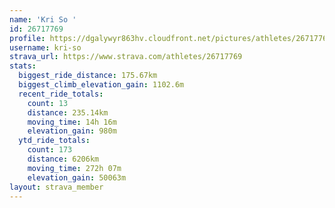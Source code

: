 ```yaml
---
name: 'Kri So '
id: 26717769
profile: https://dgalywyr863hv.cloudfront.net/pictures/athletes/26717769/7761026/14/large.jpg
username: kri-so
strava_url: https://www.strava.com/athletes/26717769
stats:
  biggest_ride_distance: 175.67km
  biggest_climb_elevation_gain: 1102.6m
  recent_ride_totals:
    count: 13
    distance: 235.14km
    moving_time: 14h 16m
    elevation_gain: 980m
  ytd_ride_totals:
    count: 173
    distance: 6206km
    moving_time: 272h 07m
    elevation_gain: 50063m
layout: strava_member
--- 
```

